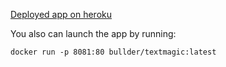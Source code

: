 
[Deployed app on heroku](https://textmagic-b9088c43b849.herokuapp.com) 

You also can launch the app by running: 
```shell
docker run -p 8081:80 bullder/textmagic:latest
```
